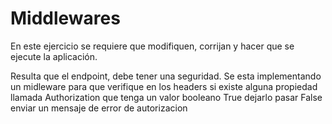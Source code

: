 # Middlewares
En este ejercicio se requiere que modifiquen, 
corrijan y hacer que se ejecute la aplicación.

Resulta que el endpoint, debe tener una seguridad.
Se esta implementando un midleware para que verifique en 
los headers si existe alguna propiedad llamada
Authorization que tenga un valor booleano
True dejarlo pasar
False enviar un mensaje de error de autorizacion